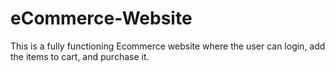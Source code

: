 # eCommerce-Website
This is a fully functioning Ecommerce website where the user can login, add the items to cart, and purchase it.

